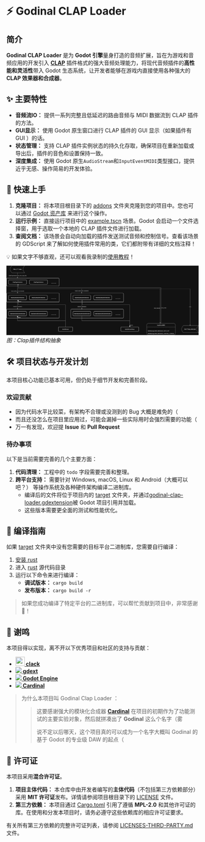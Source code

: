 # ⚡ Godinal CLAP Loader

## 简介

**Godinal CLAP Loader** 是为 **Godot 引擎**量身打造的音频扩展，旨在为游戏和音频应用的开发引入 **[CLAP](https://github.com/free-audio/clap)** 插件格式的强大音频处理能力，将现代音频插件的**高性能和灵活性**带入 Godot 生态系统，让开发者能够在游戏内直接使用各种强大的 **CLAP 效果器和合成器**。

## ✨ 主要特性

- **音频流IO：** 提供一系列完整且低延迟的路由音频与 MIDI 数据流到 CLAP 插件的方法。
- **GUI显示：** 使用 Godot 原生窗口进行 CLAP 插件的 GUI 显示（如果插件有 GUI ）的话。
- **状态管理：** 支持 CLAP 插件实例状态的持久化存取，确保项目在重新加载或导出后，插件的音色和设置保持一致。
- **深度集成：** 使用 Godot 原生`AudioStream`和`InputEventMIDI`类型接口，提供近乎无感、操作简易的开发体验。

## 🚀 快速上手

1.  **克隆项目：** 将本项目根目录下的 [addons](addons) 文件夹克隆到您的项目中。您也可以通过 [Godot 资产库](https://example.com) 来进行这个操作。
2.  **运行示例：** 直接运行项目中的 [example.tscn](addons/godinal-clap-loader/example.tscn) 场景。Godot 会启动一个文件选择窗，用于选取一个本地的 CLAP 插件文件进行加载。
3.  **查阅文档：** 该场景会自动向加载的插件发送测试音频和控制信号。查看该场景的 GDScript 来了解如何使用插件常用的类，它们都附带有详细的文档注释！

💡 如果文字不够直观，还可以观看我录制的[使用教程](https://example.com)！

![](addons/godinal-clap-loader/Clap插件结构.drawio.svg)
*图：Clap插件结构抽象*

## 🛠️ 项目状态与开发计划

本项目核心功能已基本可用，但仍处于细节开发和完善阶段。

### 欢迎贡献

- 因为代码水平比较菜，有架构不合理或没测到的 Bug 大概是难免的（
- 而且还没怎么在项目里应用过，可能会漏掉一些实际用时会强烈需要的功能（
- 万一有发现，欢迎提 **Issue** 和 **Pull Request**

### 待办事项

以下是当前需要完善的几个主要方面：

1.  **代码清理：** 工程中的 `todo` 字段需要完善和整理。
2.  **跨平台支持：** 需要针对 Windows, macOS, Linux 和 Android（大概可以吧？） 等操作系统及各种硬件架构编译二进制库。
      -  编译后的文件将位于项目内的 [target](addons/godinal-clap-loader/rust/target) 文件夹，并通过[godinal-clap-loader.gdextension](addons/godinal-clap-loader/godinal-clap-loader.gdextension)被 Godot 项目引用并加载。
      -  这些版本需要更全面的测试和性能优化。

## 🔨 编译指南

如果 [target](addons/godinal-clap-loader/rust/target) 文件夹中没有您需要的目标平台二进制库，您需要自行编译：

1.  [安装 rust](https://www.rust-lang.org/learn/get-started)
2.  进入 [rust](addons/godinal-clap-loader/rust) 源代码目录
3.  运行以下命令来进行编译：
      - **调试版本：** `cargo build`
      - **发布版本：** `cargo build -r`

> 如果您成功编译了特定平台的二进制库，可以帮忙贡献到项目中，非常感谢🙏！

## 👏 谢鸣

本项目得以实现，离不开以下优秀项目和社区的支持与贡献：

- **[<img src="https://github.com/prokopyl/clack/blob/main/logo.svg" width="24" height="24"> clack](https://github.com/prokopyl/clack)**
- **[<img src="https://avatars.githubusercontent.com/u/66136469?s=24&v=4"> gdext](https://github.com/godot-rust/gdext)**
- **[<img src="https://avatars.githubusercontent.com/u/6318500?s=24&v=4"> Godot Engine](https://github.com/godotengine/godot)**
- **[<img src="https://avatars.githubusercontent.com/u/6681623?s=24&v=4"> Cardinal](https://github.com/DISTRHO/Cardinal)**

> 为什么本项目叫 Godinal Clap Loader ：
> > 这要感谢强大的模块化合成器 **[Cardinal](https://github.com/DISTRHO/Cardinal)** 在项目的初期作为了功能测试的主要实验对象，然后就拼凑出了 **Godinal** 这么个名字（雾
> >
> > 说不定以后哪天，这个项目真的可以成为一个名字大概叫 Godinal 的基于 Godot 的专业级 DAW 的起点（

## 📜 许可证

本项目采用**混合许可证**。

1.  **项目主体代码：** 本仓库中由开发者编写的**主体代码**（不包括第三方依赖部分）采用 **MIT 许可证**发布。详情请参阅项目根目录下的 [LICENSE](LICENSE) 文件。
2.  **第三方依赖：** 本项目通过 [Cargo.toml](addons/godinal-clap-loader/rust/Cargo.toml) 引用了遵循 **MPL-2.0** 和其他许可证的库。在使用和分发本项目时，请务必遵守这些依赖库的相应许可证要求。

有关所有第三方依赖的完整许可证列表，请参阅 [LICENSES-THIRD-PARTY.md](LICENSES-THIRD-PARTY.md) 文件。
